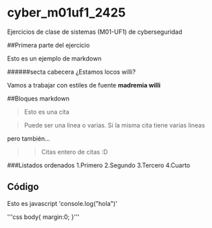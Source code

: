 # cyber_m01uf1_2425



Ejercicios de clase de sistemas (M01-UF1) de cyberseguridad


##Primera parte del ejercicio

Esto es un ejemplo de markdown


######secta cabecera ¿Estamos locos willi?	

Vamos a trabajar con estiles de fuente **madremia willi** 	


##Bloques markdown
> Esto es una cita

> Puede ser una linea o varias. Si la misma cita tiene varias lineas

pero también...


>> Citas entero de citas :D


###Listados ordenados
1.Primero
2.Segundo
3.Tercero
4.Cuarto



## Código


Esto es javascript 'console.log("hola")'



'''css
body{
margin:0;
}'''
